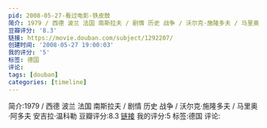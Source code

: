 ```yaml
---
pid: 2008-05-27-看过电影-铁皮鼓
简介: 1979 / 西德 波兰 法国 南斯拉夫 / 剧情 历史 战争 / 沃尔克·施隆多夫 / 马里奥·阿多夫 安吉拉·温科勒
豆瓣评分: '8.3'
链接: https://movie.douban.com/subject/1292207/
创建时间: '2008-05-27 19:00:03'
我的评分: '5'
标签: 德国
评论:
tags: [douban]
categories: [timeline]
---
```

简介:1979 / 西德 波兰 法国 南斯拉夫 / 剧情 历史 战争 / 沃尔克·施隆多夫 / 马里奥·阿多夫 安吉拉·温科勒
豆瓣评分:8.3
[链接](https://movie.douban.com/subject/1292207/)
我的评分:5
标签:德国
评论:
